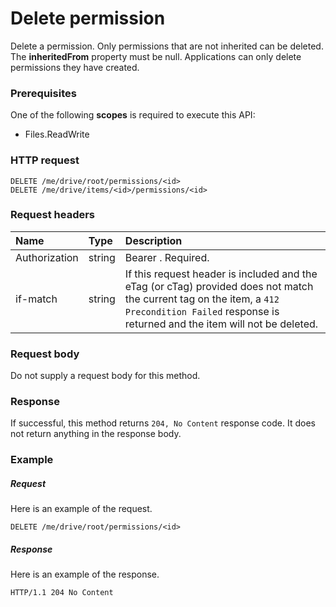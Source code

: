 # Delete permission

Delete a permission. Only permissions that are not inherited can be deleted. The
**inheritedFrom** property must be null. Applications can only delete permissions
they have created.


### Prerequisites
One of the following **scopes** is required to execute this API:

  * Files.ReadWrite

### HTTP request

<!-- { "blockType": "ignored" } -->
```http
DELETE /me/drive/root/permissions/<id>
DELETE /me/drive/items/<id>/permissions/<id>
```

### Request headers

| Name          | Type   | Description                                                                                                                                                                                       |
|:--------------|:-------|:--------------------------------------------------------------------------------------------------------------------------------------------------------------------------------------------------|
| Authorization | string | Bearer <token>. Required.                                                                                                                                                                         |
| if-match      | string | If this request header is included and the eTag (or cTag) provided does not match the current tag on the item, a `412 Precondition Failed` response is returned and the item will not be deleted. |

### Request body
Do not supply a request body for this method.

### Response
If successful, this method returns `204, No Content` response code. It does not
return anything in the response body.

### Example

##### Request

Here is an example of the request.

<!-- {
  "blockType": "request",
  "name": "delete_permission"
}-->
```http
DELETE /me/drive/root/permissions/<id>
```

##### Response

Here is an example of the response.

<!-- {
  "blockType": "response",
  "truncated": false
} -->
```http
HTTP/1.1 204 No Content
```

<!-- uuid: 8fcb5dbc-d5aa-4681-8e31-b001d5168d79
2015-10-25 14:57:30 UTC -->
<!-- {
  "type": "#page.annotation",
  "description": "Delete permission",
  "keywords": "",
  "section": "documentation",
  "tocPath": "OneDrive/Item/Delete permission"
}-->
